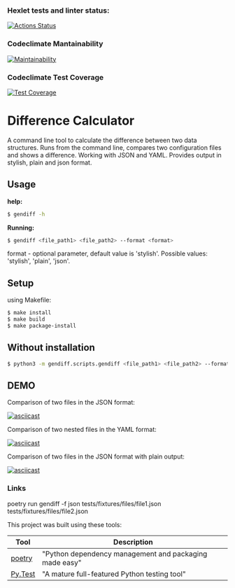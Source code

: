### Hexlet tests and linter status:
[![Actions Status](https://github.com/WestNach/python-project-50/actions/workflows/hexlet-check.yml/badge.svg)](https://github.com/WestNach/python-project-50/actions)
### Codeclimate Mantainability
[![Maintainability](https://api.codeclimate.com/v1/badges/515baf296b4236f33618/maintainability)](https://codeclimate.com/github/WestNach/python-project-50/maintainability)
### Codeclimate Test Coverage
[![Test Coverage](https://api.codeclimate.com/v1/badges/515baf296b4236f33618/test_coverage)](https://codeclimate.com/github/WestNach/python-project-50/test_coverage)

# Difference Calculator

A command line tool to calculate the difference between two data structures.
Runs from the command line, compares two configuration files and shows a difference.
Working with JSON and YAML.
Provides output in stylish, plain and json format.

## Usage

**help:**

```bash
$ gendiff -h
```

**Running:**

```bash
$ gendiff <file_path1> <file_path2> --format <format>
```

format - optional parameter, default value is 'stylish'.
Possible values: 'stylish', 'plain', 'json'.


## Setup

using Makefile:

```bash
$ make install
$ make build
$ make package-install
```

## Without installation

```sh
$ python3 -m gendiff.scripts.gendiff <file_path1> <file_path2> --format <format>
```


## DEMO

Comparison of two files in the JSON format:

[![asciicast](https://asciinema.org/a/r65nBt03INlUgkCu1OLpKzRNZ.svg)](https://asciinema.org/a/r65nBt03INlUgkCu1OLpKzRNZ)

Comparison of two nested files in the YAML format:

[![asciicast](https://asciinema.org/a/81A63revGsotXWQp1lYen0O8E.svg)](https://asciinema.org/a/81A63revGsotXWQp1lYen0O8E)

Comparison of two files in the JSON format with plain output:

[![asciicast](https://asciinema.org/a/dSBKQUHcgL13JCzhNn54pZidQ.svg)](https://asciinema.org/a/dSBKQUHcgL13JCzhNn54pZidQ)

### Links
poetry run gendiff -f json tests/fixtures/files/file1.json tests/fixtures/files/file2.json

This project was built using these tools:

| Tool                                                                        | Description                                             |
|-----------------------------------------------------------------------------|---------------------------------------------------------|
| [poetry](https://poetry.eustace.io/)                                        | "Python dependency management and packaging made easy"  |
| [Py.Test](https://pytest.org)                                               | "A mature full-featured Python testing tool"            |
